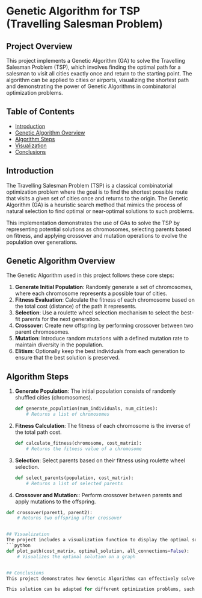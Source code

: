 # Genetic Algorithm for TSP (Travelling Salesman Problem)

## Project Overview
This project implements a Genetic Algorithm (GA) to solve the Travelling Salesman Problem (TSP), which involves finding the optimal path for a salesman to visit all cities exactly once and return to the starting point. The algorithm can be applied to cities or airports, visualizing the shortest path and demonstrating the power of Genetic Algorithms in combinatorial optimization problems.

## Table of Contents
- [Introduction](#introduction)
- [Genetic Algorithm Overview](#genetic-algorithm-overview)
- [Algorithm Steps](#algorithm-steps)
- [Visualization](#visualization)
- [Conclusions](#conclusions)

## Introduction
The Travelling Salesman Problem (TSP) is a classical combinatorial optimization problem where the goal is to find the shortest possible route that visits a given set of cities once and returns to the origin. The Genetic Algorithm (GA) is a heuristic search method that mimics the process of natural selection to find optimal or near-optimal solutions to such problems.

This implementation demonstrates the use of GAs to solve the TSP by representing potential solutions as chromosomes, selecting parents based on fitness, and applying crossover and mutation operations to evolve the population over generations.

## Genetic Algorithm Overview
The Genetic Algorithm used in this project follows these core steps:
1. **Generate Initial Population**: Randomly generate a set of chromosomes, where each chromosome represents a possible tour of cities.
2. **Fitness Evaluation**: Calculate the fitness of each chromosome based on the total cost (distance) of the path it represents.
3. **Selection**: Use a roulette wheel selection mechanism to select the best-fit parents for the next generation.
4. **Crossover**: Create new offspring by performing crossover between two parent chromosomes.
5. **Mutation**: Introduce random mutations with a defined mutation rate to maintain diversity in the population.
6. **Elitism**: Optionally keep the best individuals from each generation to ensure that the best solution is preserved.

## Algorithm Steps
1. **Generate Population**: 
   The initial population consists of randomly shuffled cities (chromosomes).
   ```python
   def generate_population(num_individuals, num_cities):
       # Returns a list of chromosomes
   
2. **Fitness Calculation**: 
   The fitness of each chromosome is the inverse of the total path cost.
   ```python
   def calculate_fitness(chromosome, cost_matrix):
       # Returns the fitness value of a chromosome

3. **Selection**: 
   Select parents based on their fitness using roulette wheel selection.
   ```python
   def select_parents(population, cost_matrix):
       # Returns a list of selected parents

 4. **Crossover and Mutation:**: 
   Perform crossover between parents and apply mutations to the offspring.
   ```python
   def crossover(parent1, parent2):
       # Returns two offspring after crossover


## Visualization
The project includes a visualization function to display the optimal solution found by the Genetic Algorithm. The cities are represented as nodes, and the optimal path is visualized as directed edges.
```python
   def plot_path(cost_matrix, optimal_solution, all_connections=False):
       # Visualizes the optimal solution on a graph


## Conclusions
This project demonstrates how Genetic Algorithms can effectively solve the Travelling Salesman Problem. By simulating the process of natural evolution, GAs can find near-optimal solutions in a reasonable amount of time. Further improvements can be made by tweaking the parameters such as population size, mutation rate, crossover strategy, and the use of elitism.

This solution can be adapted for different optimization problems, such as airport routing, logistics, or any other pathfinding scenario.
